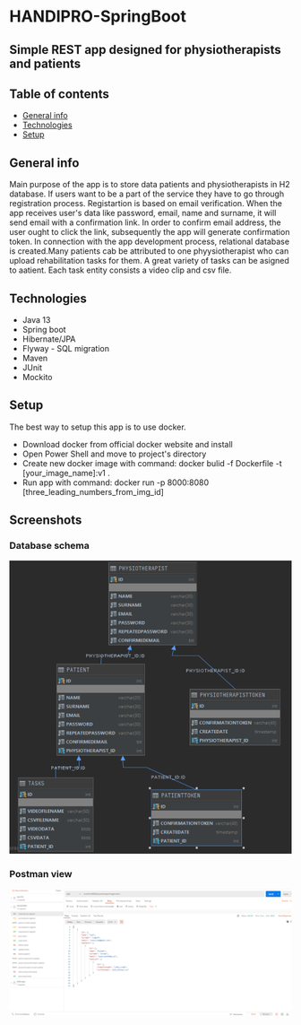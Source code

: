 # HANDIPRO-SpringBoot

## Simple REST app designed for physiotherapists and patients

## Table of contents
* [General info](#general-info)
* [Technologies](#technologies)
* [Setup](#setup)

## General info
Main purpose of the app is to store data patients and physiotherapists in H2 database. If users want to be a part of the service they have to 
go through registration process. Registartion is based on email verification. When the app receives user's data like password, email, name and surname, it will send
email with a confirmation link. In order to confirm email address, the user ought to click the link, subsequently the app will generate confirmation token. In connection with the app development process, relational database is created.Many patients cab be attributed to one phyysiotherapist who can upload rehabilitation tasks for them. A great variety of tasks can be asigned to aatient. Each task entity consists a video clip and csv file.

## Technologies
* Java 13
* Spring boot
* Hibernate/JPA
* Flyway - SQL migration
* Maven
* JUnit
* Mockito

## Setup
The best way to setup this app is to use docker.

* Download docker from official docker website and install
* Open Power Shell and move to project's directory
* Create new docker image with command: docker bulid -f Dockerfile -t [your_image_name]:v1 .
* Run app with command: docker run -p 8000:8080 [three_leading_numbers_from_img_id]

## Screenshots

### Database schema
![Database_schema](./database_giagram.png)

### Postman view
![JSON_view](./postman_registration.png)

